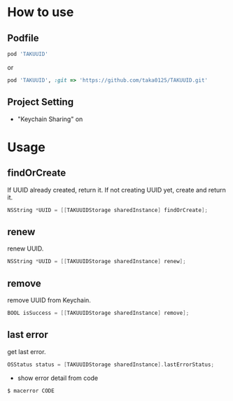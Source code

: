 # How to use

## Podfile

```ruby
pod 'TAKUUID'
```

or

```ruby
pod 'TAKUUID', :git => 'https://github.com/taka0125/TAKUUID.git'
```

## Project Setting

- "Keychain Sharing" on

# Usage

## findOrCreate

If UUID already created, return it.
If not creating UUID yet, create and return it.

```objectivec
NSString *UUID = [[TAKUUIDStorage sharedInstance] findOrCreate];
```

## renew

renew UUID.

```objectivec
NSString *UUID = [[TAKUUIDStorage sharedInstance] renew];
```

## remove

remove UUID from Keychain.

```objectivec
BOOL isSuccess = [[TAKUUIDStorage sharedInstance] remove];
```

## last error

get last error.

```objectivec
OSStatus status = [TAKUUIDStorage sharedInstance].lastErrorStatus;
```

- show error detail from code

```console
$ macerror CODE
```
